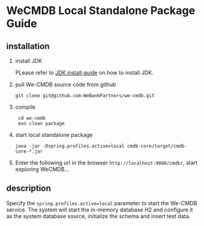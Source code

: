 # WeCMDB Local Standalone Package Guide


## installation
1. install JDK
	
	PLease refer to [JDK install guide](https://github.com/WeBankPartners/we-cmdb/blob/master/cmdb-wiki/docs/developer/jdk_install_guide_en.md) on how to install JDK.

2. pull We-CMDB source code from github
	
	```shell script
    git clone git@github.com:WeBankPartners/we-cmdb.git
    ```

3. compile
	
    ```shell script
     cd we-cmdb
     mvn clean package
    ```

4. start local standalone package
    
	```shell script
    java -jar -Dspring.profiles.active=local cmdb-core/target/cmdb-core-*.jar
    ```

5. Enter the following url in the browser `http://localhost:9080/cmdb/`, start exploring WeCMDB...
      
      
## description

Specify the `spring.profiles.active=local` parameter to start the We-CMDB service. The system will start the in-memory database H2 and configure it as the system database source, initialize the schema and insert test data.